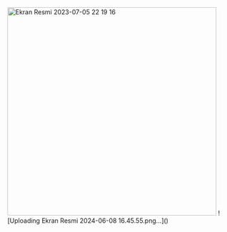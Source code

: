 <img width="468" alt="Ekran Resmi 2023-07-05 22 19 16" src="https://github.com/efekangvndk/Currency-Converter-App/assets/76440360/1022f398-44b1-4bcd-a386-fc72705eb9a8">
![Uploading Ekran Resmi 2024-06-08 16.45.55.png…]()
